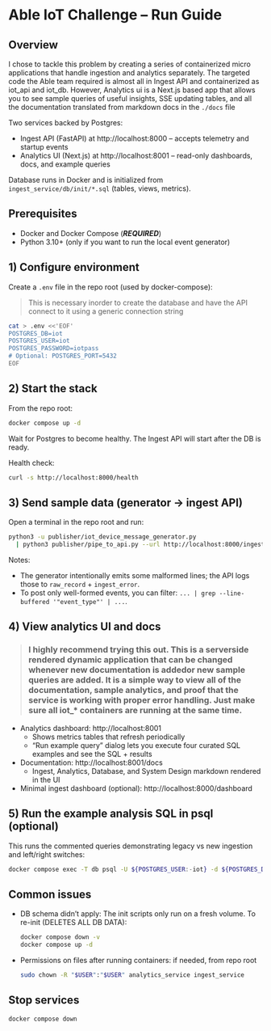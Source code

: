 # Able IoT Challenge – Run Guide

## Overview
I chose to tackle this problem by creating a series of containerized micro applications that handle ingestion and analytics separately. The targeted code the Able team required is almost all in Ingest API and containerized as iot_api and iot_db. However, Analytics ui is a Next.js based app that allows you to see sample queries of useful insights, SSE updating tables, and all the documentation translated from markdown docs in the ```./docs``` file

Two services backed by Postgres:
- Ingest API (FastAPI) at http://localhost:8000 – accepts telemetry and startup events
- Analytics UI (Next.js) at http://localhost:8001 – read-only dashboards, docs, and example queries

Database runs in Docker and is initialized from `ingest_service/db/init/*.sql` (tables, views, metrics).

## Prerequisites
- Docker and Docker Compose (***REQUIRED***)
- Python 3.10+ (only if you want to run the local event generator)

## 1) Configure environment
Create a `.env` file in the repo root (used by docker-compose):

  > This is necessary inorder to create the database and have the API connect to it using a generic connection string 

```bash
cat > .env <<'EOF'
POSTGRES_DB=iot
POSTGRES_USER=iot
POSTGRES_PASSWORD=iotpass
# Optional: POSTGRES_PORT=5432
EOF
```

## 2) Start the stack
From the repo root:

```bash
docker compose up -d
```

Wait for Postgres to become healthy. The Ingest API will start after the DB is ready.

Health check:
```bash
curl -s http://localhost:8000/health
```

## 3) Send sample data (generator → ingest API)
Open a terminal in the repo root and run:

```bash
python3 -u publisher/iot_device_message_generator.py
  | python3 publisher/pipe_to_api.py --url http://localhost:8000/ingest --batch 1 --verbose
```

Notes:
- The generator intentionally emits some malformed lines; the API logs those to `raw_record` + `ingest_error`.
- To post only well-formed events, you can filter: `... | grep --line-buffered '"event_type"' | ...`.

## 4) View analytics UI and docs
> ### I highly recommend trying this out. This is a serverside rendered dynamic application that can be changed whenever new documentation is addedor new sample queries are added. It is a simple way to view all of the documentation, sample analytics, and proof that the service is working with proper error handling. Just make sure all iot_* containers are running at the same time.

- Analytics dashboard: http://localhost:8001
  - Shows metrics tables that refresh periodically
  - “Run example query” dialog lets you execute four curated SQL examples and see the SQL + results
- Documentation: http://localhost:8001/docs
  - Ingest, Analytics, Database, and System Design markdown rendered in the UI
- Minimal ingest dashboard (optional): http://localhost:8000/dashboard

## 5) Run the example analysis SQL in psql (optional)
This runs the commented queries demonstrating legacy vs new ingestion and left/right switches:

```bash
docker compose exec -T db psql -U ${POSTGRES_USER:-iot} -d ${POSTGRES_DB:-iot} -f ingest_service/db/queries/analysis_examples.sql
```

## Common issues
- DB schema didn’t apply: The init scripts only run on a fresh volume. To re-init (DELETES ALL DB DATA):
  ```bash
  docker compose down -v
  docker compose up -d
  ```
- Permissions on files after running containers: if needed, from repo root
  ```bash
  sudo chown -R "$USER":"$USER" analytics_service ingest_service
  ```

## Stop services
```bash
docker compose down
```
